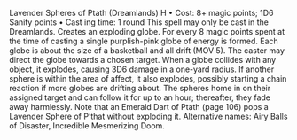 Lavender Spheres of Ptath (Dreamlands) H
• Cost:  8+ magic points; 1D6 Sanity points
•
 Cast
ing time: 1 round
This spell may only be cast in the Dreamlands. Creates an 
exploding globe. For every 8 magic points spent at the time of 
casting a single purplish-pink globe of energy is formed. Each 
globe is about the size of a basketball and all drift (MOV 5). 
The caster may direct the globe towards a chosen target. When a 
globe collides with any object, it explodes, causing 3D6 damage 
in a one-yard radius. If another sphere is within the area of 
affect, it also explodes, possibly starting a chain reaction if more 
globes are drifting about. The spheres home in on their assigned 
target and can follow it for up to an hour; thereafter, they fade 
away harmlessly. Note that an Emerald Dart of Ptath (page 
106) pops a Lavender Sphere of P’that without exploding it.
Alternative names: Airy Balls of Disaster, Incredible 
Mesmerizing Doom.
